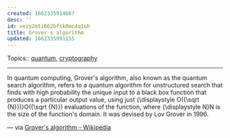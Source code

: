 ```yaml
---
created: 1662335914667
desc: ''
id: vezy2mti662bfsk0mc4q1uh
title: Grover s algorithm
updated: 1662335991155
---
```

   
Topics::  [quantum](../topics/quantum.md), [cryptography](../topics/cryptography.md)   
   
   
---   
   
In quantum computing, Grover's algorithm, also known as the quantum search algorithm, refers to a quantum algorithm for unstructured search that finds with high probability the unique input to a black box function that produces a particular output value, using just {\displaystyle O({\sqrt {N}})}O({\sqrt {N}}) evaluations of the function, where {\displaystyle N}N is the size of the function's domain. It was devised by Lov Grover in 1996.   
   
— via [Grover's algorithm - Wikipedia](https://en.wikipedia.org/wiki/Grover%27s_algorithm)
